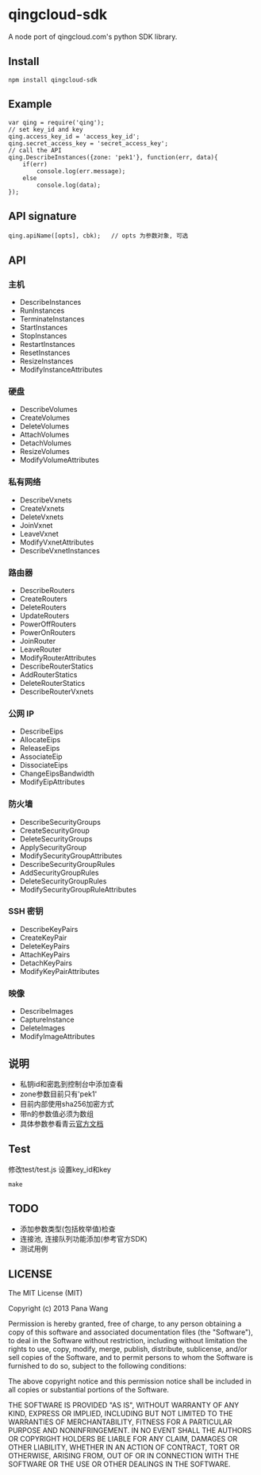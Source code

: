 qingcloud-sdk
=============
A node port of qingcloud.com's python SDK library.

## Install

    npm install qingcloud-sdk

## Example
```
var qing = require('qing');
// set key_id and key
qing.access_key_id = 'access_key_id';
qing.secret_access_key = 'secret_access_key';
// call the API
qing.DescribeInstances({zone: 'pek1'}, function(err, data){
    if(err)
        console.log(err.message);
    else
        console.log(data);
});
```

## API signature
```
qing.apiName([opts], cbk);   // opts 为参数对象, 可选
```

## API

### 主机

* DescribeInstances
* RunInstances
* TerminateInstances
* StartInstances
* StopInstances
* RestartInstances
* ResetInstances
* ResizeInstances
* ModifyInstanceAttributes

### 硬盘

* DescribeVolumes
* CreateVolumes
* DeleteVolumes
* AttachVolumes
* DetachVolumes
* ResizeVolumes
* ModifyVolumeAttributes

### 私有网络

* DescribeVxnets
* CreateVxnets
* DeleteVxnets
* JoinVxnet
* LeaveVxnet
* ModifyVxnetAttributes
* DescribeVxnetInstances

### 路由器

* DescribeRouters
* CreateRouters
* DeleteRouters
* UpdateRouters
* PowerOffRouters
* PowerOnRouters
* JoinRouter
* LeaveRouter
* ModifyRouterAttributes
* DescribeRouterStatics
* AddRouterStatics
* DeleteRouterStatics
* DescribeRouterVxnets

### 公网 IP

* DescribeEips
* AllocateEips
* ReleaseEips
* AssociateEip
* DissociateEips
* ChangeEipsBandwidth
* ModifyEipAttributes

### 防火墙

* DescribeSecurityGroups
* CreateSecurityGroup
* DeleteSecurityGroups
* ApplySecurityGroup
* ModifySecurityGroupAttributes
* DescribeSecurityGroupRules
* AddSecurityGroupRules
* DeleteSecurityGroupRules
* ModifySecurityGroupRuleAttributes

### SSH 密钥

* DescribeKeyPairs
* CreateKeyPair
* DeleteKeyPairs
* AttachKeyPairs
* DetachKeyPairs
* ModifyKeyPairAttributes

### 映像

* DescribeImages
* CaptureInstance
* DeleteImages
* ModifyImageAttributes

## 说明

* 私钥id和密匙到控制台中添加查看
* zone参数目前只有'pek1'
* 目前内部使用sha256加密方式
* 带n的参数值必须为数组
* 具体参数参看青云[官方文档](https://docs.qingcloud.com/api/index.html)


## Test
修改test/test.js 设置key_id和key
    
    make

## TODO

* 添加参数类型(包括枚举值)检查
* 连接池, 连接队列功能添加(参考官方SDK)
* 测试用例 



## LICENSE
The MIT License (MIT)

Copyright (c) 2013 Pana Wang

Permission is hereby granted, free of charge, to any person obtaining a copy of
this software and associated documentation files (the "Software"), to deal in
the Software without restriction, including without limitation the rights to
use, copy, modify, merge, publish, distribute, sublicense, and/or sell copies of
the Software, and to permit persons to whom the Software is furnished to do so,
subject to the following conditions:

The above copyright notice and this permission notice shall be included in all
copies or substantial portions of the Software.

THE SOFTWARE IS PROVIDED "AS IS", WITHOUT WARRANTY OF ANY KIND, EXPRESS OR
IMPLIED, INCLUDING BUT NOT LIMITED TO THE WARRANTIES OF MERCHANTABILITY, FITNESS
FOR A PARTICULAR PURPOSE AND NONINFRINGEMENT. IN NO EVENT SHALL THE AUTHORS OR
COPYRIGHT HOLDERS BE LIABLE FOR ANY CLAIM, DAMAGES OR OTHER LIABILITY, WHETHER
IN AN ACTION OF CONTRACT, TORT OR OTHERWISE, ARISING FROM, OUT OF OR IN
CONNECTION WITH THE SOFTWARE OR THE USE OR OTHER DEALINGS IN THE SOFTWARE.

